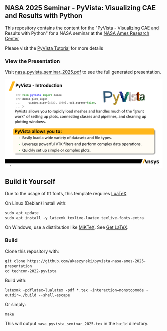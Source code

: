 ## NASA 2025 Seminar - PyVista: Visualizing CAE and Results with Python

This repository contains the content for the "PyVista - Visualizing CAE and
Results with Python" for a NASA seminar at the [NASA Ames Research Center](https://www.nasa.gov/ames/)

Please visit the [PyVista Tutorial](https://tutorial.pyvista.org/) for more details

### View the Presentation

Visit [nasa_pyvista_seminar_2025.pdf](nasa_pyvista_seminar_2025.pdf) to see the full generated presentation.

[![nasa_pyvista_seminar_2025.pdf](figures/for_readme.png)](nasa_pyvista_seminar_2025.pdf)

## Build it Yourself

Due to the usage of ttf fonts, this template requires [LuaTeX](https://www.luatex.org/).

On Linux (Debian) install with:

```
sudo apt update
sudo apt install -y latexmk texlive-luatex texlive-fonts-extra
```

On Windows, use a distribution like [MiKTeX](http://miktex.org/). See [Get LaTeX](https://www.latex-project.org/get/).


### Build

Clone this repository with:
```
git clone https://github.com/akaszynski/pyvista-nasa-ames-2025-presentation
cd techcon-2022-pyvista
```

Build with:

```
latexmk -pdflatex=lualatex -pdf *.tex -interaction=nonstopmode -outdir=./build --shell-escape
```

Or simply:
```
make
```

This will output `nasa_pyvista_seminar_2025.tex` in the `build` directory.
